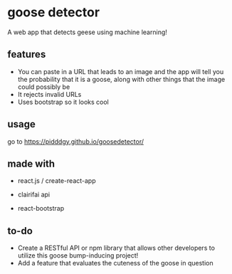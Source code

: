# goose detector
A web app that detects geese using machine learning!

## features
- You can paste in a URL that leads to an image and the app will tell you the probability that it is a goose, along with other things that the image could possibly be
- It rejects invalid URLs
- Uses bootstrap so it looks cool

## usage
go to https://pidddgy.github.io/goosedetector/

## made with
- react.js / create-react-app

- clairifai api

- react-bootstrap

## to-do
- Create a RESTful API or npm library that allows other developers to utilize this goose bump-inducing project!
- Add a feature that evaluates the cuteness of the goose in question